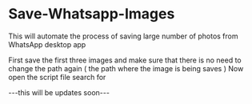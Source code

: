 # Save-Whatsapp-Images
This will automate the process of saving large number of photos from WhatsApp desktop app

First save the first three images and make sure that there is no need to change the path again ( the path where the image is being saves )
Now open the script file
search for 


---this will be updates soon---
